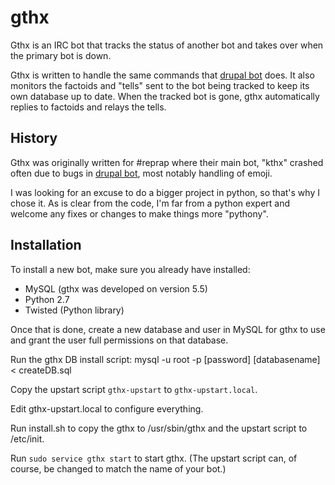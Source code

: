 # gthx
Gthx is an IRC bot that tracks the status of another bot and takes over when the primary bot is down.

Gthx is written to handle the same commands that [drupal bot](https://www.drupal.org/project/bot) does.
It also monitors the factoids and "tells"
sent to the bot being tracked to keep its own database up to date. When the tracked bot is gone, gthx automatically
replies to factoids and relays the tells.

## History
Gthx was originally written for #reprap where their main bot, "kthx" crashed often due to bugs in
[drupal bot](https://www.drupal.org/project/bot), most notably handling of emoji.

I was looking for an excuse to do a bigger project in python, so that's why I chose it. As is clear
from the code, I'm far from a python expert and welcome any fixes or changes to make things more
"pythony".

## Installation
To install a new bot, make sure you already have installed:
* MySQL (gthx was developed on version 5.5)
* Python 2.7
* Twisted (Python library)

Once that is done, create a new database and user in MySQL for gthx to use and grant the user full permissions
on that database.

Run the gthx DB install script:
    mysql -u root -p [password] [databasename] < createDB.sql

Copy the upstart script `gthx-upstart` to `gthx-upstart.local`.

Edit gthx-upstart.local to configure everything.

Run install.sh to copy the gthx to /usr/sbin/gthx and the upstart script to /etc/init.

Run `sudo service gthx start` to start gthx. (The upstart script can, of course, be changed to match the name of your bot.)




